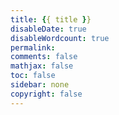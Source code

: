 ```yaml
---
title: {{ title }}
disableDate: true
disableWordcount: true
permalink: 
comments: false
mathjax: false
toc: false
sidebar: none
copyright: false
---
```

